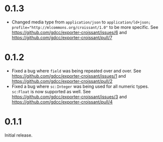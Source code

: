 0.1.3
=====

- Changed media type from `application/json` to `application/ld+json; profile="http://mlcommons.org/croissant/1.0"` to be more specific. See https://github.com/gdcc/exporter-croissant/issues/6 and https://github.com/gdcc/exporter-croissant/pull/7

0.1.2
=====

- Fixed a bug where `field` was being repeated over and over. See https://github.com/gdcc/exporter-croissant/issues/1 and https://github.com/gdcc/exporter-croissant/pull/2
- Fixed a bug where `sc:Integer` was being used for all numeric types. `sc:Float` is now supported as well. See https://github.com/gdcc/exporter-croissant/issues/3 and https://github.com/gdcc/exporter-croissant/pull/4

0.1.1
=====

Initial release.
